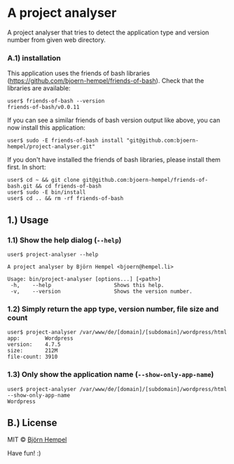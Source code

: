 # A project analyser

A project analyser that tries to detect the application type and version number from given web directory.

### A.1) installation

This application uses the friends of bash libraries (https://github.com/bjoern-hempel/friends-of-bash). Check that the libraries are available:

```
user$ friends-of-bash --version
friends-of-bash/v0.0.11
```

If you can see a similar friends of bash version output like above, you can now install this application:

```
user$ sudo -E friends-of-bash install "git@github.com:bjoern-hempel/project-analyser.git"
```

If you don't have installed the friends of bash libraries, please install them first. In short:

```
user$ cd ~ && git clone git@github.com:bjoern-hempel/friends-of-bash.git && cd friends-of-bash
user$ sudo -E bin/install
user$ cd .. && rm -rf friends-of-bash
```

## 1.) Usage

### 1.1) Show the help dialog (`--help`)

```
user$ project-analyser --help

A project analyser by Björn Hempel <bjoern@hempel.li>

Usage: bin/project-analyser [options...] [<path>]
 -h,    --help                    Shows this help.
 -v,    --version                 Shows the version number.
```

### 1.2) Simply return the app type, version number, file size and count

```
user$ project-analyser /var/www/de/[domain]/[subdomain]/wordpress/html
app:        Wordpress
version:    4.7.5
size:       212M
file-count: 3910
```

### 1.3) Only show the application name (`--show-only-app-name`)

```
user$ project-analyser /var/www/de/[domain]/[subdomain]/wordpress/html --show-only-app-name
Wordpress
```

## B.) License

MIT © [Björn Hempel](https://www.ixno.de/project-analyser)

Have fun! :)
